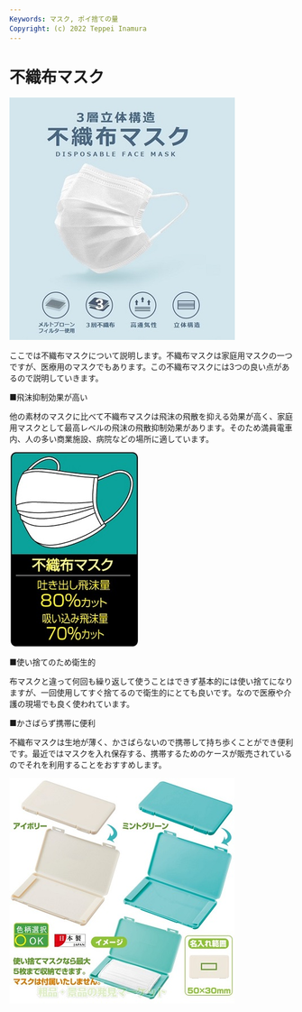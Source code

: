 ```yaml
---
Keywords: マスク, ポイ捨ての量
Copyright: (c) 2022 Teppei Inamura
---
```

# 不織布マスク

![不織布マスク](hushokuhu.jpg)

ここでは不織布マスクについて説明します。不織布マスクは家庭用マスクの一つですが、医療用のマスクでもあります。この不織布マスクには3つの良い点があるので説明していきます。

■飛沫抑制効果が高い

他の素材のマスクに比べて不織布マスクは飛沫の飛散を抑える効果が高く、家庭用マスクとして最高レベルの飛沫の飛散抑制効果があります。そのため満員電車内、人の多い商業施設、病院などの場所に適しています。

![不織布マスク効果](hushokuhu2.jpg)

■使い捨てのため衛生的

布マスクと違って何回も繰り返して使うことはできず基本的には使い捨てになりますが、一回使用してすぐ捨てるので衛生的にとても良いです。なので医療や介護の現場でも良く使われています。

■かさばらず携帯に便利

不織布マスクは生地が薄く、かさばらないので携帯して持ち歩くことができ便利です。最近ではマスクを入れ保存する、携帯するためのケースが販売されているのでそれを利用することをおすすめします。

![不織布マスクケース](hushokuhu3.jpg)
